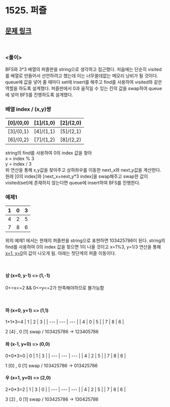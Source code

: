 # 1525. 퍼즐

## [문제 링크](https://www.acmicpc.net/problem/1525)

<br/>

### <풀이>

BFS와 3\*3 배열의 퍼즐판을 string으로 생각하고 접근했다. 처음에는 단순히 visited를 배열로 만들어서 선언하려고 했는데 이는 너무쓸데없는 메모리 낭비가 될 것이다. queue에 값을 넣어 줄 때마다 set에 insert를 해주고 find를 사용하여 visited와 같은 역할을 하도록 설계했다. 퍼즐판에서 0과 움직일 수 있는 칸의 값을 swap하여 queue에 넣어 BFS를 진행하도록 설계했다.

### 배열 index / (x,y)쌍

| [0]/(0,0) | [1]/(1,0) | [2]/(2,0) |
| --- | --- | --- |
| [3]/(0,1) | [4]/(1,1) | [5]/(2,1) |
| [6]/(0,2) | [7]/(1,2) | [8]/(2,2) |

string의 find를 사용하여 0의 index 값을 찾아<br>
x = index % 3 <br>
y = index / 3 <br>
위 연산을 통해 x,y값을 찾아주고 상하좌우를 이동한 next_x와 next_y값을 계산한다. 원래 [0의 index]와 [next_x+next_y\*3 index]을 swap해주고 swap한 값이 visited(set)에 존재하지 않는다면 queue에 insert하여 BFS를 진행한다.

### 예제1

| 1   | 0   | 3   |
| --- | --- | --- |
| 4   | 2   | 5   |
| 7   | 8   | 6   |

위의 예제1 에서는 현재의 퍼즐판을 string으로 표현하면 103425786이 된다. string의 find를 사용하여 0의 index 값을 찾으면 1이 나올 것이고 x=1%3, y=1/3 연산을 통해 <U>x=1, y=0</U>의 값이 나오게 됨. 아래는 첫단계의 퍼즐 이동이다.

</br>

#### 상 (x+0, y-1) => (1,-1)

0<=x<=2 && 0<=y<=2가 만족해야하므로 불가능함

</br>

#### 하 (x+0, y+1) => (1,1)

1+1\*3=4
| 1 | 2 | 3 |
| --- | --- | --- |
| 4 | 0 | 5 |
| 7 | 8 | 6 |

2 [4] , 0 [1] swap / 103425786 -> 123405786

#### 좌 (x-1, y+0) => (0,0)

0+0\*3=0
| 0 | 1 | 3 |
| --- | --- | --- |
| 4 | 2 | 5 |
| 7 | 8 | 6 |

1 [0] , 0 [1] swap / 103425786 -> 013425786

#### 우 (x+1, y+0) => (2,0)

2+0\*3=2
| 1 | 3 | 0 |
| --- | --- | --- |
| 4 | 2 | 5 |
| 7 | 8 | 6 |

3 [2] , 0 [1] swap / 103425786 -> 130425786
